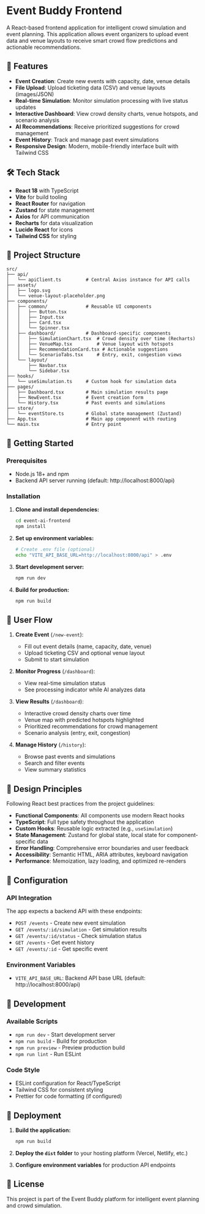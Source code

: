 # Event Buddy Frontend

A React-based frontend application for intelligent crowd simulation and event planning. This application allows event organizers to upload event data and venue layouts to receive smart crowd flow predictions and actionable recommendations.

## 🚀 Features

- **Event Creation**: Create new events with capacity, date, venue details
- **File Upload**: Upload ticketing data (CSV) and venue layouts (images/JSON)
- **Real-time Simulation**: Monitor simulation processing with live status updates
- **Interactive Dashboard**: View crowd density charts, venue hotspots, and scenario analysis
- **AI Recommendations**: Receive prioritized suggestions for crowd management
- **Event History**: Track and manage past event simulations
- **Responsive Design**: Modern, mobile-friendly interface built with Tailwind CSS

## 🛠️ Tech Stack

- **React 18** with TypeScript
- **Vite** for build tooling
- **React Router** for navigation
- **Zustand** for state management
- **Axios** for API communication
- **Recharts** for data visualization
- **Lucide React** for icons
- **Tailwind CSS** for styling

## 📁 Project Structure

```
src/
├── api/
│   └── apiClient.ts         # Central Axios instance for API calls
├── assets/
│   ├── logo.svg
│   └── venue-layout-placeholder.png
├── components/
│   ├── common/              # Reusable UI components
│   │   ├── Button.tsx
│   │   ├── Input.tsx
│   │   ├── Card.tsx
│   │   └── Spinner.tsx
│   ├── dashboard/           # Dashboard-specific components
│   │   ├── SimulationChart.tsx  # Crowd density over time (Recharts)
│   │   ├── VenueMap.tsx         # Venue layout with hotspots
│   │   ├── RecommendationCard.tsx # Actionable suggestions
│   │   └── ScenarioTabs.tsx     # Entry, exit, congestion views
│   └── layout/
│       ├── Navbar.tsx
│       └── Sidebar.tsx
├── hooks/
│   └── useSimulation.ts     # Custom hook for simulation data
├── pages/
│   ├── Dashboard.tsx        # Main simulation results page
│   ├── NewEvent.tsx         # Event creation form
│   └── History.tsx          # Past events and simulations
├── store/
│   └── eventStore.ts        # Global state management (Zustand)
├── App.tsx                  # Main app component with routing
└── main.tsx                 # Entry point
```

## 🚀 Getting Started

### Prerequisites

- Node.js 18+ and npm
- Backend API server running (default: http://localhost:8000/api)

### Installation

1. **Clone and install dependencies:**
   ```bash
   cd event-ai-frontend
   npm install
   ```

2. **Set up environment variables:**
   ```bash
   # Create .env file (optional)
   echo "VITE_API_BASE_URL=http://localhost:8000/api" > .env
   ```

3. **Start development server:**
   ```bash
   npm run dev
   ```

4. **Build for production:**
   ```bash
   npm run build
   ```

## 📱 User Flow

1. **Create Event** (`/new-event`):
   - Fill out event details (name, capacity, date, venue)
   - Upload ticketing CSV and optional venue layout
   - Submit to start simulation

2. **Monitor Progress** (`/dashboard`):
   - View real-time simulation status
   - See processing indicator while AI analyzes data

3. **View Results** (`/dashboard`):
   - Interactive crowd density charts over time
   - Venue map with predicted hotspots highlighted
   - Prioritized recommendations for crowd management
   - Scenario analysis (entry, exit, congestion)

4. **Manage History** (`/history`):
   - Browse past events and simulations
   - Search and filter events
   - View summary statistics

## 🎨 Design Principles

Following React best practices from the project guidelines:

- **Functional Components**: All components use modern React hooks
- **TypeScript**: Full type safety throughout the application
- **Custom Hooks**: Reusable logic extracted (e.g., `useSimulation`)
- **State Management**: Zustand for global state, local state for component-specific data
- **Error Handling**: Comprehensive error boundaries and user feedback
- **Accessibility**: Semantic HTML, ARIA attributes, keyboard navigation
- **Performance**: Memoization, lazy loading, and optimized re-renders

## 🔧 Configuration

### API Integration

The app expects a backend API with these endpoints:

- `POST /events` - Create new event simulation
- `GET /events/:id/simulation` - Get simulation results
- `GET /events/:id/status` - Check simulation status
- `GET /events` - Get event history
- `GET /events/:id` - Get specific event

### Environment Variables

- `VITE_API_BASE_URL`: Backend API base URL (default: http://localhost:8000/api)

## 🧪 Development

### Available Scripts

- `npm run dev` - Start development server
- `npm run build` - Build for production
- `npm run preview` - Preview production build
- `npm run lint` - Run ESLint

### Code Style

- ESLint configuration for React/TypeScript
- Tailwind CSS for consistent styling
- Prettier for code formatting (if configured)

## 🚀 Deployment

1. **Build the application:**
   ```bash
   npm run build
   ```

2. **Deploy the `dist` folder** to your hosting platform (Vercel, Netlify, etc.)

3. **Configure environment variables** for production API endpoints

## 📄 License

This project is part of the Event Buddy platform for intelligent event planning and crowd simulation.